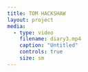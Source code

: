 ```yaml
---
title: TOM HACKSHAW
layout: project
media:
  - type: video
    filename: diary3.mp4
    caption: "Untitled"
    controls: true
    size: sm
---
```


